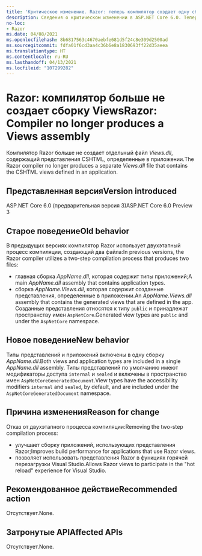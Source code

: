 ```yaml
---
title: 'Критическое изменение. Razor: теперь компилятор создает одну сборку'
description: Сведения о критическом изменении в ASP.NET Core 6.0. Теперь компилятор Razor больше не использует двухэтапный процесс компиляции для создания двух отдельных сборок.
no-loc:
- Razor
ms.date: 04/08/2021
ms.openlocfilehash: 8b6817563c4670aebfe681d5f24c8e309d2500ad
ms.sourcegitcommit: fdfa01f6cd3aa4c36b6e8a1830693ff22d35aeea
ms.translationtype: HT
ms.contentlocale: ru-RU
ms.lasthandoff: 04/13/2021
ms.locfileid: "107299282"
---
```

# <a name="razor-compiler-no-longer-produces-a-views-assembly"></a><span data-ttu-id="fd47d-103">Razor: компилятор больше не создает сборку Views</span><span class="sxs-lookup"><span data-stu-id="fd47d-103">Razor: Compiler no longer produces a Views assembly</span></span>

<span data-ttu-id="fd47d-104">Компилятор Razor больше не создает отдельный файл *Views.dll*, содержащий представления CSHTML, определенные в приложении.</span><span class="sxs-lookup"><span data-stu-id="fd47d-104">The Razor compiler no longer produces a separate *Views.dll* file that contains the CSHTML views defined in an application.</span></span>

## <a name="version-introduced"></a><span data-ttu-id="fd47d-105">Представленная версия</span><span class="sxs-lookup"><span data-stu-id="fd47d-105">Version introduced</span></span>

<span data-ttu-id="fd47d-106">ASP.NET Core 6.0 (предварительная версия 3)</span><span class="sxs-lookup"><span data-stu-id="fd47d-106">ASP.NET Core 6.0 Preview 3</span></span>

## <a name="old-behavior"></a><span data-ttu-id="fd47d-107">Старое поведение</span><span class="sxs-lookup"><span data-stu-id="fd47d-107">Old behavior</span></span>

<span data-ttu-id="fd47d-108">В предыдущих версиях компилятор Razor использует двухэтапный процесс компиляции, создающий два файла:</span><span class="sxs-lookup"><span data-stu-id="fd47d-108">In previous versions, the Razor compiler utilizes a two-step compilation process that produces two files:</span></span>

- <span data-ttu-id="fd47d-109">главная сборка *AppName.dll*, которая содержит типы приложений;</span><span class="sxs-lookup"><span data-stu-id="fd47d-109">A main *AppName.dll* assembly that contains application types.</span></span>
- <span data-ttu-id="fd47d-110">сборка *AppName.Views.dll*, которая содержит созданные представления, определенные в приложении.</span><span class="sxs-lookup"><span data-stu-id="fd47d-110">An *AppName.Views.dll* assembly that contains the generated views that are defined in the app.</span></span> <span data-ttu-id="fd47d-111">Созданные представления относятся к типу `public` и принадлежат пространству имен `AspNetCore`.</span><span class="sxs-lookup"><span data-stu-id="fd47d-111">Generated view types are `public` and under the `AspNetCore` namespace.</span></span>

## <a name="new-behavior"></a><span data-ttu-id="fd47d-112">Новое поведение</span><span class="sxs-lookup"><span data-stu-id="fd47d-112">New behavior</span></span>

<span data-ttu-id="fd47d-113">Типы представлений и приложений включены в одну сборку *AppName.dll*.</span><span class="sxs-lookup"><span data-stu-id="fd47d-113">Both views and application types are included in a single *AppName.dll* assembly.</span></span> <span data-ttu-id="fd47d-114">Типы представлений по умолчанию имеют модификаторы доступа `internal` и `sealed` и включены в пространство имен `AspNetCoreGeneratedDocument`.</span><span class="sxs-lookup"><span data-stu-id="fd47d-114">View types have the accessibility modifiers `internal` and `sealed`, by default, and are included under the `AspNetCoreGeneratedDocument` namespace.</span></span>

## <a name="reason-for-change"></a><span data-ttu-id="fd47d-115">Причина изменения</span><span class="sxs-lookup"><span data-stu-id="fd47d-115">Reason for change</span></span>

<span data-ttu-id="fd47d-116">Отказ от двухэтапного процесса компиляции:</span><span class="sxs-lookup"><span data-stu-id="fd47d-116">Removing the two-step compilation process:</span></span>

* <span data-ttu-id="fd47d-117">улучшает сборку приложений, использующих представления Razor;</span><span class="sxs-lookup"><span data-stu-id="fd47d-117">Improves build performance for applications that use Razor views.</span></span>
* <span data-ttu-id="fd47d-118">позволяет использовать представления Razor в функциях горячей перезагрузки Visual Studio.</span><span class="sxs-lookup"><span data-stu-id="fd47d-118">Allows Razor views to participate in the "hot reload" experience for Visual Studio.</span></span>

## <a name="recommended-action"></a><span data-ttu-id="fd47d-119">Рекомендованное действие</span><span class="sxs-lookup"><span data-stu-id="fd47d-119">Recommended action</span></span>

<span data-ttu-id="fd47d-120">Отсутствует.</span><span class="sxs-lookup"><span data-stu-id="fd47d-120">None.</span></span>

## <a name="affected-apis"></a><span data-ttu-id="fd47d-121">Затронутые API</span><span class="sxs-lookup"><span data-stu-id="fd47d-121">Affected APIs</span></span>

<span data-ttu-id="fd47d-122">Отсутствует.</span><span class="sxs-lookup"><span data-stu-id="fd47d-122">None.</span></span>

<!--

## Category

ASP.NET Core

## Affected APIs

Not detectable via API analysis

-->
